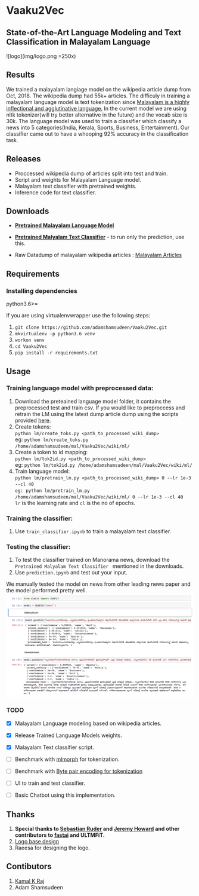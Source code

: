 # Vaaku2Vec
State-of-the-Art Language Modeling and Text Classification in Malayalam Language
---
![logo](img/logo.png =250x)

## Results
We trained a malayalam langiage model on the wikipedia article dump from Oct, 2018. The wikipedia dump had 55k+ articles. The difficuly in training a malayalam language model is text tokenization since [Malayalam is a highly inflectional and agglutinative language.](https://thottingal.in/blog/2017/11/26/towards-a-malayalam-morphology-analyser/) In the current model we are using nltk tokenizer(will try better alternative in the future) and the vocab size is 30k. The language model was used to train a classifier which classify a news into 5 categories(India, Kerala, Sports, Business, Entertainment). Our classifier came out to have a whooping 92% accuracy in the classification task.  


## Releases

- Proccessed wikipedia dump of articles split into test and train.
- Script and weights for Malayalam Language model.
- Malayalam text classifier with pretrained weights.
- Inference code for text classifier.

## Downloads
- [**Pretrained Malayalam Language Model**](https://www.dropbox.com/sh/a9wmsg5cjpzmyg1/AABmyHP-4bLmqrwJSB5-KeU1a?dl=0) 

- [**Pretrained Malyalam Text Classifier**](https://www.dropbox.com/sh/60j4ps03j5uwz3p/AAAaMehzzsqUmSCiO9Meshc3a?dl=0) - to run only the prediction, use this.  
- Raw Datadump of malayalam wikipedia articles : [Malayalam Articles](https://dumps.wikimedia.org/mlwiki/latest/mlwiki-latest-pages-articles.xml.bz2) 

## Requirements

### Installing dependencies
python3.6>=

If you are using virtualenvwrapper use the following steps:
1. `git clone https://github.com/adamshamsudeen/Vaaku2Vec.git`
2. `mkvirtualenv -p python3.6 venv`  
3. `workon venv`
4. `cd Vaaku2Vec`
5. `pip install -r requirements.txt`

## Usage
### Training language model with  preprocessed data:
1. Download the preteained language model folder, it contains the preprocessed test and train csv. If you would like to preproccess and retrain the LM using the latest dump article dump using the scripts provided [here](https://github.com/fastai/fastai/tree/master/courses/dl2/imdb_scripts).
2. Create tokens:  
 `python lm/create_toks.py <path_to_processed_wiki_dump>`  
eg: `python lm/create_toks.py /home/adamshamsudeen/mal/Vaaku2Vec/wiki/ml/`
3. Create a token to id mapping:  
 `python lm/tok2id.py <path_to_processed_wiki_dump>`  
eg: `python lm/tok2id.py /home/adamshamsudeen/mal/Vaaku2Vec/wiki/ml/`
4. Train language model:  
`python lm/pretrain_lm.py <path_to_processed_wiki_dump> 0 --lr 1e-3 --cl 40`  
`eg: python lm/pretrain_lm.py /home/adamshamsudeen/mal/Vaaku2Vec/wiki/ml/ 0 --lr 1e-3 --cl 40`  
`lr` is the learning rate and `cl` is the no of epochs.
 
### Training the classifier:

1. Use `train_classifier.ipynb` to train a malayalam text classifier.

### Testing the classifier:

1. To test the classifier trained on Manorama news, download the `Pretrained Malyalam Text Classifier ` mentioned in the downloads.
2. Use `prediction.ipynb` and test out your input.

We manually tested the model on news from other leading news paper and the model performed pretty well.
![result](img/result.png)




### TODO
- [x] Malayalam Language modeling based on wikipedia articles.
- [x] Release Trained Language Models weights.
- [x] Malayalam Text classifier script.
- [ ] Benchmark with [mlmorph](https://gitlab.com/smc/mlmorph) for tokenization.
- [ ] Benchmark with [Byte pair encoding for tokenization](https://nlp.h-its.org/bpemb/ml/)
- [ ] UI to train and test classifier.
- [ ] Basic Chatbot using this implementation.



## Thanks

1. **Special thanks to [Sebastian Ruder](https://github.com/sebastianruder/) and [Jeremy Howard](https://github.com/jph00) and other contributors to [fastai](https://github.com/fastai/fastai) and ULTMFiT.**  
 2. [Logo base design](https://www.behance.net/gallery/538239/Creativity)  
 3. Raeesa for designing the logo.


## Contibutors

1. [Kamal K Raj](https://github.com/kamalkraj)
2. Adam Shamsudeen
